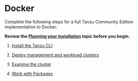 # Docker

Complete the following steps for a full Tanzu Community Edition implementation to Docker:

**Review the [Planning your installation](installation-planning.md) topic before you begin.**

1. [Install the Tanzu CLI](cli-installation)

1. [Deploy management and workload clusters](docker-install-mgmt)

1. [Examine the cluster](verify-deployment)

1. [Work with Packages](package-management)
